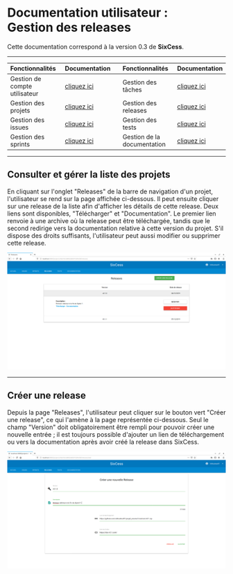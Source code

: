 # Documentation utilisateur :<br /> Gestion des releases

Cette documentation correspond à la version 0.3 de **SixCess**.

***

| Fonctionnalités | Documentation |   | Fonctionnalités | Documentation |
| :-------------- | :------------ | - | :-------------- | :------------ |
| Gestion de compte utilisateur | [cliquez ici](/doc/v0.3/doc-user/doc-user-account.md) | | Gestion des tâches | [cliquez ici](/doc/v0.3/doc-user/doc-user-task.md) |
| Gestion des projets | [cliquez ici](/doc/v0.3/doc-user/doc-user-project.md) | | Gestion des releases | [cliquez ici](/doc/v0.3/doc-user/doc-user-release.md) |
| Gestion des issues | [cliquez ici](/doc/v0.3/doc-user/doc-user-issue.md) | | Gestion des tests | [cliquez ici](/doc/v0.3/doc-user/doc-user-test.md) |
| Gestion des sprints | [cliquez ici](/doc/v0.3/doc-user/doc-user-sprint.md) | | Gestion de la documentation | [cliquez ici](/doc/v0.3/doc-user/doc-user-documentation.md) |

***

## Consulter et gérer la liste des projets

En cliquant sur l'onglet "Releases" de la barre de navigation d'un projet, l'utilisateur se rend sur la page affichée ci-dessous. Il peut ensuite cliquer sur une release de la liste afin d'afficher les détails de cette release. Deux liens sont disponibles, "Télécharger" et "Documentation". Le premier lien renvoie à une archive où la release peut être téléchargée, tandis que le second redirige vers la documentation relative à cette version du projet. S'il dispose des droits suffisants, l'utilisateur peut aussi modifier ou supprimer cette release.

![releases](/media/doc-user/releases.png)

***

## Créer une release

Depuis la page "Releases", l'utilisateur peut cliquer sur le bouton vert "Créer une release", ce qui l'amène à la page représentée ci-dessous.
Seul le champ "Version" doit obligatoirement être rempli pour pouvoir créer une nouvelle entrée ; il est toujours possible d'ajouter un lien de téléchargement ou vers la documentation après avoir créé la release dans SixCess.

![nouvelle release](/media/doc-user/nouvelle-release.png)